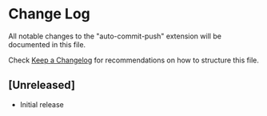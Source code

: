 # Change Log

All notable changes to the "auto-commit-push" extension will be documented in this file.

Check [Keep a Changelog](http://keepachangelog.com/) for recommendations on how to structure this file.

## [Unreleased]

- Initial release